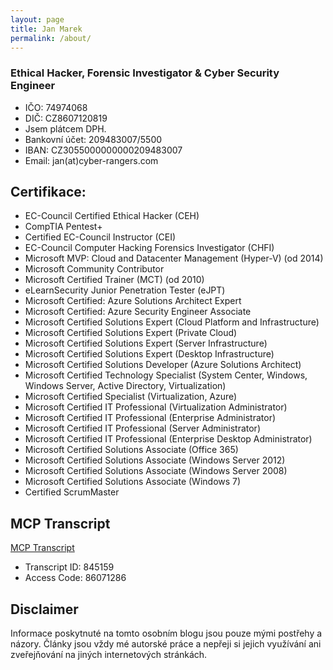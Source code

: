 ```yaml
---
layout: page
title: Jan Marek
permalink: /about/
---
```


### Ethical Hacker,  Forensic Investigator & Cyber Security Engineer

   * IČO: 74974068
   * DIČ: CZ8607120819
   * Jsem plátcem DPH.
   * Bankovní účet: 209483007/5500
   * IBAN: CZ3055000000000209483007
   * Email: jan(at)cyber-rangers.com

## Certifikace:
   * EC-Council Certified Ethical Hacker (CEH)
   * CompTIA Pentest+
   * Certified EC-Council Instructor (CEI)
   * EC-Council Computer Hacking Forensics Investigator (CHFI)
   * Microsoft MVP: Cloud and Datacenter Management (Hyper-V) (od 2014)
   * Microsoft Community Contributor
   * Microsoft Certified Trainer (MCT) (od 2010)
   * eLearnSecurity Junior Penetration Tester (eJPT)
   * Microsoft Certified: Azure Solutions Architect Expert
   * Microsoft Certified: Azure Security Engineer Associate
   * Microsoft Certified Solutions Expert (Cloud Platform and Infrastructure)
   * Microsoft Certified Solutions Expert (Private Cloud)
   * Microsoft Certified Solutions Expert (Server Infrastructure)
   * Microsoft Certified Solutions Expert (Desktop Infrastructure)
   * Microsoft Certified Solutions Developer (Azure Solutions Architect)
   * Microsoft Certified Technology Specialist (System Center, Windows, Windows Server, Active Directory, Virtualization)
   * Microsoft Certified Specialist (Virtualization, Azure)
   * Microsoft Certified IT Professional (Virtualization Administrator)
   * Microsoft Certified IT Professional (Enterprise Administrator)
   * Microsoft Certified IT Professional (Server Administrator)
   * Microsoft Certified IT Professional (Enterprise Desktop Administrator)
   * Microsoft Certified Solutions Associate (Office 365)
   * Microsoft Certified Solutions Associate (Windows Server 2012)
   * Microsoft Certified Solutions Associate (Windows Server 2008)
   * Microsoft Certified Solutions Associate (Windows 7)
   * Certified ScrumMaster

## MCP Transcript
[MCP Transcript](https://mcptnc.microsoft.com/transcriptdownload.aspx)

   * Transcript ID: 845159
   * Access Code: 86071286

## Disclaimer
Informace poskytnuté na tomto osobním blogu jsou pouze mými postřehy a názory. Články jsou vždy mé autorské práce a nepřeji si jejich využívání ani zveřejňování na jiných internetových stránkách.